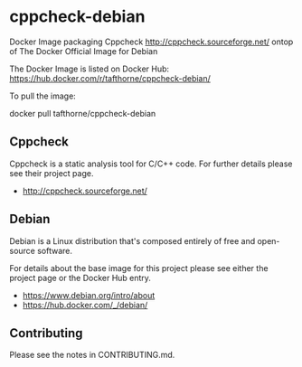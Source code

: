 # cppcheck-debian
Docker Image packaging Cppcheck http://cppcheck.sourceforge.net/ ontop of The
Docker Official Image for Debian

The Docker Image is listed on Docker Hub:
https://hub.docker.com/r/tafthorne/cppcheck-debian/

To pull the image:

 docker pull tafthorne/cppcheck-debian

## Cppcheck

Cppcheck is a static analysis tool for C/C++ code.  For further details please
see their project page.
* http://cppcheck.sourceforge.net/

## Debian

Debian is a Linux distribution that's composed entirely of free and open-source
software.

For details about the base image for this project please see either the
project page or the Docker Hub entry.
* https://www.debian.org/intro/about
* https://hub.docker.com/_/debian/

## Contributing

Please see the notes in CONTRIBUTING.md.

